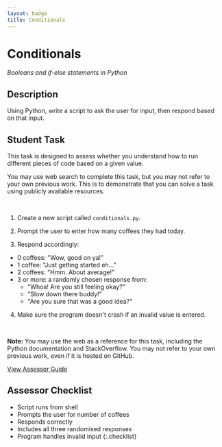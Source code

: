 ```yaml
---
layout: badge
title: Conditionals
---
```


# Conditionals
_Booleans and if-else statements in Python_

## Description

Using Python, write a script to ask the user for input, then respond based on that input.



## Student Task

This task is designed to assess whether you understand how to run different pieces of code based on a given value.

You may use web search to complete this task, but you may not refer to your own previous work. This is to demonstrate that you can solve a task using publicly available resources.



<br>


1. Create a new script called `conditionals.py`.

2. Prompt the user to enter how many coffees they had today.

3. Respond accordingly:
  - 0 coffees: "Wow, good on ya!"
  - 1 coffee: "Just getting started eh..."
  - 2 coffees: "Hmm. About average!"
  - 3 or more: a randomly chosen response from:
    - "Whoa! Are you still feeling okay?"
    - "Slow down there buddy!"
    - "Are you sure that was a good idea?"

4. Make sure the program doesn't crash if an invalid value is entered.


<br>


**Note:** You may use the web as a reference for this task, including the Python documentation and StackOverflow. You may not refer to your own previous work, even if it is hosted on GitHub.

[View Assessor Guide](defender-guide.html)


## Assessor Checklist

- Script runs from shell
- Prompts the user for number of coffees
- Responds correctly
- Includes all three randomised responses
- Program handles invalid input
{:.checklist}

